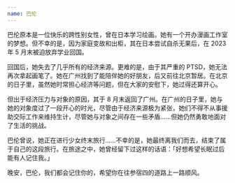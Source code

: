 ```yaml
---
name: 巴伦
---
```


巴伦原本是一位快乐的跨性别女性，曾在日本学习绘画。她有一个开办漫画工作室的梦想。但不幸的是，因为家庭变故和出柜，其在日本尝试自杀无果后，在 2023 年 5 月末被迫放弃学业回国。

回国后，她失去了几乎所有的经济来源。更难的是，由于其严重的 PTSD，她无法再次拿起画笔了。她在广州找到了能陪伴她的好朋友，后又前往北京暂居。在北京的日子里，虽然她时常担心经济等问题，但在大家的安慰下，她过得还算开心。

但出于经济压力与对象的原因，其于 8 月末返回了广州。在广州的日子里，她与她的对象度过了一段开心的时光，尽管由于经济来源极为紧张，她们不得不从事援助交际工作来维持生计，尽管她与对象之间存在一些矛盾……但她仍然勇敢地面对了生活的挑战。

巴伦曾说，她正在进行少女终末旅行……不幸的是，她最终离我们而去，结束了属于自己的这段旅行。在旅途之中，她曾经留下过这样的话语：「好想希望长眠过后能有人记住我。」

晚安，巴伦，我们都会记住你的，希望你在往参宿四的道路上一路顺风。
